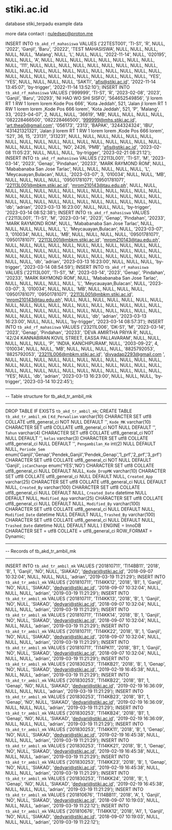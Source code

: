 # stiki.ac.id

database stiki_terpadu example data

more data 
contact : nuledsec@proton.me


INSERT INTO `tb_akd_rf_mahasiswa` VALUES ('22TEST001', 'TI-S1', 'R', NULL, '2022', 'Ganjil', 'Baru', '20222', 'TEST MAHASISWA', NULL, NULL, NULL, NULL, NULL, 'Malang', NULL, 'L', NULL, NULL, '2022-11-14', NULL, '020195', NULL, NULL, 'A', NULL, NULL, NULL, NULL, NULL, NULL, NULL, NULL, NULL, '111', NULL, NULL, NULL, NULL, NULL, NULL, NULL, NULL, NULL, NULL, NULL, NULL, NULL, NULL, NULL, NULL, NULL, NULL, NULL, NULL, NULL, NULL, NULL, NULL, NULL, NULL, NULL, NULL, NULL, NULL, 'YES', 'YES', NULL, NULL, NULL, NULL, 'SAKTI', 'afis@stiki.ac.id', '2022-11-14 13:45:07', 'by-trigger', '2022-11-14 13:52:10');
INSERT INTO `tb_akd_rf_mahasiswa` VALUES ('999999', 'TI-S1', 'R', '2023-02-08', '2023', 'Ganjil', 'Baru', '20293', 'NI HAO WO SHI SISFO', '564652549856', 'jl lorem RT 1 RW 1 lorem lorem Kode Pos 666', 'Kota Jeddah', 521, 'Jalan jl lorem RT 1 RW 1 lorem lorem ,Kode Pos 666 lorem', 'Kota Jeddah', 521, 'P', 'Malang', 33, '2023-04-07', 2, NULL, NULL, '36619', 'MB', NULL, NULL, NULL, NULL, '082228466500', '082228466500', '999999@mhs.stiki.ac.id', 'art.thea0@gmail.com', '056173', '2313', 'BAPAK', '3244324324', 'IBU', '431421321321', 'Jalan jl lorem RT 1 RW 1 lorem lorem ,Kode Pos 666 lorem', '521', 36, 15, '23131', '313231', NULL, NULL, NULL, NULL, NULL, NULL, NULL, NULL, NULL, NULL, NULL, NULL, NULL, NULL, NULL, NULL, NULL, NULL, NULL, NULL, NULL, 'NO', 2426, 'PMB', 'afis@stiki.ac.id', '2023-02-08 11:05:23', NULL, NULL, NULL, 'by-trigger', '2023-02-21 08:21:12');
INSERT INTO `tb_akd_rf_mahasiswa` VALUES ('22113L001', 'TI-S1', 'M', '2023-03-14', '2023', 'Genap', 'Pindahan', '20233', 'MARK RAYMOND ROM', NULL, 'Mababanaba San Jose Tarlac', NULL, NULL, NULL, NULL, NULL, 'L', 'Meycauayan,Bulacan', NULL, '2023-03-07', 3, '010034', NULL, NULL, 'MB', NULL, NULL, NULL, NULL, '09501781071', '09501781071', '22113L001@mbkm.stiki.ac.id', 'mrom210143@tau.edu.ph', NULL, NULL, NULL, NULL, NULL, NULL, NULL, NULL, NULL, NULL, NULL, NULL, NULL, NULL, NULL, NULL, NULL, NULL, NULL, NULL, NULL, NULL, NULL, NULL, NULL, NULL, NULL, NULL, NULL, NULL, NULL, NULL, NULL, NULL, NULL, 'db', 'adrian', '2023-03-13 16:23:00', NULL, NULL, NULL, 'by-trigger', '2023-03-14 08:52:38');
INSERT INTO `tb_akd_rf_mahasiswa` VALUES ('22113L001', 'TI-S1', 'M', '2023-03-14', '2023', 'Genap', 'Pindahan', '20233', 'MARK RAYMOND ROM', NULL, 'Mababanaba San Jose Tarlac', NULL, NULL, NULL, NULL, NULL, 'L', 'Meycauayan,Bulacan', NULL, '2023-03-07', 3, '010034', NULL, NULL, 'MB', NULL, NULL, NULL, NULL, '09501781071', '09501781071', '22113L001@mbkm.stiki.ac.id', 'mrom210143@tau.edu.ph', NULL, NULL, NULL, NULL, NULL, NULL, NULL, NULL, NULL, NULL, NULL, NULL, NULL, NULL, NULL, NULL, NULL, NULL, NULL, NULL, NULL, NULL, NULL, NULL, NULL, NULL, NULL, NULL, NULL, NULL, NULL, NULL, NULL, NULL, NULL, 'db', 'adrian', '2023-03-13 16:23:00', NULL, NULL, NULL, 'by-trigger', '2023-03-14 08:54:59');
INSERT INTO `tb_akd_rf_mahasiswa` VALUES ('22113L001', 'TI-S1', 'M', '2023-03-14', '2023', 'Genap', 'Pindahan', '20233', 'MARK RAYMOND ROM', NULL, 'Mababanaba San Jose Tarlac', NULL, NULL, NULL, NULL, NULL, 'L', 'Meycauayan,Bulacan', NULL, '2023-03-07', 3, '010034', NULL, NULL, 'MB', NULL, NULL, NULL, NULL, '09501781071', '09501781071', '22113L001@mbkm.stiki.ac.id', 'mrom210143@tau.edu.ph', NULL, NULL, NULL, NULL, NULL, NULL, NULL, NULL, NULL, NULL, NULL, NULL, NULL, NULL, NULL, NULL, NULL, NULL, NULL, NULL, NULL, NULL, NULL, NULL, NULL, NULL, NULL, NULL, NULL, NULL, NULL, NULL, NULL, NULL, NULL, 'db', 'adrian', '2023-03-13 16:23:00', NULL, NULL, NULL, 'by-trigger', '2023-03-14 08:57:31');
INSERT INTO `tb_akd_rf_mahasiswa` VALUES ('23211L006', 'DK-S1', 'M', '2023-03-14', '2023', 'Genap', 'Pindahan', '20233', 'DEVA AMIRTHA PRIYA R', NULL, '42/24 KANNABIRAN KOVIL STREET, EASSA PALLAVARAM', NULL, NULL, NULL, NULL, NULL, 'P', 'INDIA, KANCHIPURAM', NULL, '2003-09-22', 4, '010034', NULL, NULL, 'MB', NULL, NULL, NULL, NULL, '8825792053', '8825792053', '23211L006@mbkm.stiki.ac.id', 'divyadap2293@gmail.com ', NULL, NULL, NULL, NULL, NULL, NULL, NULL, NULL, NULL, NULL, NULL, NULL, NULL, NULL, NULL, NULL, NULL, NULL, NULL, NULL, NULL, NULL, NULL, NULL, NULL, NULL, NULL, NULL, NULL, NULL, NULL, NULL, NULL, 'YES', NULL, 'db', 'adrian', '2023-03-13 16:23:00', NULL, NULL, NULL, 'by-trigger', '2023-03-14 10:22:45');

-- ----------------------------
-- Table structure for tb_akd_tr_ambil_mk
-- ----------------------------
DROP TABLE IF EXISTS `tb_akd_tr_ambil_mk`;
CREATE TABLE `tb_akd_tr_ambil_mk`  (
  `Kd_Perwalian` varchar(10) CHARACTER SET utf8 COLLATE utf8_general_ci NOT NULL DEFAULT '',
  `Kode_MK` varchar(10) CHARACTER SET utf8 COLLATE utf8_general_ci NOT NULL DEFAULT '',
  `Tahun` varchar(4) CHARACTER SET utf8 COLLATE utf8_general_ci NOT NULL DEFAULT '',
  `kelas` varchar(3) CHARACTER SET utf8 COLLATE utf8_general_ci NULL DEFAULT '',
  `Pengambilan_Ke` int(2) NULL DEFAULT NULL,
  `Periode_Sem` enum('Ganjil','Genap','Pendek_Ganjil','Pendek_Genap','1_prf','2_prf','3_prf') CHARACTER SET utf8 COLLATE utf8_general_ci NOT NULL DEFAULT 'Ganjil',
  `isCanChange` enum('YES','NO') CHARACTER SET utf8 COLLATE utf8_general_ci NULL DEFAULT NULL,
  `Kode_DropMK` varchar(10) CHARACTER SET utf8 COLLATE utf8_general_ci NULL DEFAULT NULL,
  `Created_App` varchar(25) CHARACTER SET utf8 COLLATE utf8_general_ci NULL DEFAULT NULL,
  `Created_By` varchar(100) CHARACTER SET utf8 COLLATE utf8_general_ci NULL DEFAULT NULL,
  `Created_Date` datetime NULL DEFAULT NULL,
  `Modified_App` varchar(25) CHARACTER SET utf8 COLLATE utf8_general_ci NULL DEFAULT NULL,
  `Modified_By` varchar(100) CHARACTER SET utf8 COLLATE utf8_general_ci NULL DEFAULT NULL,
  `Modified_Date` datetime NULL DEFAULT NULL,
  `Trashed_By` varchar(100) CHARACTER SET utf8 COLLATE utf8_general_ci NULL DEFAULT NULL,
  `Trashed_Date` datetime NULL DEFAULT NULL
) ENGINE = InnoDB CHARACTER SET = utf8 COLLATE = utf8_general_ci ROW_FORMAT = Dynamic;

-- ----------------------------
-- Records of tb_akd_tr_ambil_mk
-- ----------------------------
INSERT INTO `tb_akd_tr_ambil_mk` VALUES ('201810711', 'TI14BB11', '2018', 'B', 1, 'Ganjil', 'NO', NULL, 'SIAKAD', 'dedyari@stiki.ac.id', '2018-09-07 10:32:04', NULL, NULL, NULL, 'adrian', '2019-03-19 11:21:29');
INSERT INTO `tb_akd_tr_ambil_mk` VALUES ('201810711', 'TI14KK12', '2018', 'B1', 1, 'Ganjil', 'NO', NULL, 'SIAKAD', 'dedyari@stiki.ac.id', '2018-09-07 10:32:04', NULL, NULL, NULL, 'adrian', '2019-03-19 11:21:29');
INSERT INTO `tb_akd_tr_ambil_mk` VALUES ('201810711', 'TI14KK13', '2018', 'B', 1, 'Ganjil', 'NO', NULL, 'SIAKAD', 'dedyari@stiki.ac.id', '2018-09-07 10:32:04', NULL, NULL, NULL, 'adrian', '2019-03-19 11:21:29');
INSERT INTO `tb_akd_tr_ambil_mk` VALUES ('201810711', 'TI14KK14', '2018', 'B', 1, 'Ganjil', 'NO', NULL, 'SIAKAD', 'dedyari@stiki.ac.id', '2018-09-07 10:32:04', NULL, NULL, NULL, 'adrian', '2019-03-19 11:21:29');
INSERT INTO `tb_akd_tr_ambil_mk` VALUES ('201810711', 'TI14KK22', '2018', 'B', 1, 'Ganjil', 'NO', NULL, 'SIAKAD', 'dedyari@stiki.ac.id', '2018-09-07 10:32:04', NULL, NULL, NULL, 'adrian', '2019-03-19 11:21:29');
INSERT INTO `tb_akd_tr_ambil_mk` VALUES ('201810711', 'TI14PK11', '2018', 'B1', 1, 'Ganjil', 'NO', NULL, 'SIAKAD', 'dedyari@stiki.ac.id', '2018-09-07 10:32:04', NULL, NULL, NULL, 'adrian', '2019-03-19 11:21:29');
INSERT INTO `tb_akd_tr_ambil_mk` VALUES ('201830253', 'TI14KB21', '2018', 'B', 1, 'Genap', 'NO', NULL, 'SIAKAD', 'dedyari@stiki.ac.id', '2019-02-19 16:45:38', NULL, NULL, NULL, 'adrian', '2019-03-19 11:21:29');
INSERT INTO `tb_akd_tr_ambil_mk` VALUES ('201830253', 'TI14KB22', '2018', 'B1', 1, 'Genap', 'NO', NULL, 'SIAKAD', 'dedyari@stiki.ac.id', '2019-02-19 16:36:09', NULL, NULL, NULL, 'adrian', '2019-03-19 11:21:29');
INSERT INTO `tb_akd_tr_ambil_mk` VALUES ('201830253', 'TI14KB23', '2018', 'B1', 1, 'Genap', 'NO', NULL, 'SIAKAD', 'dedyari@stiki.ac.id', '2019-02-19 16:36:09', NULL, NULL, NULL, 'adrian', '2019-03-19 11:21:29');
INSERT INTO `tb_akd_tr_ambil_mk` VALUES ('201830253', 'TI14KB24', '2018', 'B1', 1, 'Genap', 'NO', NULL, 'SIAKAD', 'dedyari@stiki.ac.id', '2019-02-19 16:36:09', NULL, NULL, NULL, 'adrian', '2019-03-19 11:21:29');
INSERT INTO `tb_akd_tr_ambil_mk` VALUES ('201830253', 'TI14KK11', '2018', 'B', 1, 'Genap', 'NO', NULL, 'SIAKAD', 'dedyari@stiki.ac.id', '2019-02-19 16:45:38', NULL, NULL, NULL, 'adrian', '2019-03-19 11:21:29');
INSERT INTO `tb_akd_tr_ambil_mk` VALUES ('201830253', 'TI14KK21', '2018', 'B', 1, 'Genap', 'NO', NULL, 'SIAKAD', 'dedyari@stiki.ac.id', '2019-02-19 16:45:38', NULL, NULL, NULL, 'adrian', '2019-03-19 11:21:29');
INSERT INTO `tb_akd_tr_ambil_mk` VALUES ('201830253', 'TI14KK23', '2018', 'B', 1, 'Genap', 'NO', NULL, 'SIAKAD', 'dedyari@stiki.ac.id', '2019-02-19 16:45:38', NULL, NULL, NULL, 'adrian', '2019-03-19 11:21:29');
INSERT INTO `tb_akd_tr_ambil_mk` VALUES ('201830253', 'TI14KK24', '2018', 'B', 1, 'Genap', 'NO', NULL, 'SIAKAD', 'dedyari@stiki.ac.id', '2019-02-19 16:45:38', NULL, NULL, NULL, 'adrian', '2019-03-19 11:21:29');
INSERT INTO `tb_akd_tr_ambil_mk` VALUES ('201810676', 'TI14BB11', '2018', 'A', 1, 'Ganjil', 'NO', NULL, 'SIAKAD', 'dedyari@stiki.ac.id', '2018-09-07 10:19:03', NULL, NULL, NULL, 'adrian', '2019-03-19 11:22:12');
INSERT INTO `tb_akd_tr_ambil_mk` VALUES ('201810676', 'TI14KK12', '2018', 'A1', 1, 'Ganjil', 'NO', NULL, 'SIAKAD', 'dedyari@stiki.ac.id', '2018-09-07 10:19:03', NULL, NULL, NULL, 'adrian', '2019-03-19 11:22:12');
